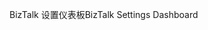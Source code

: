 <span data-ttu-id="22ea2-101">BizTalk 设置仪表板</span><span class="sxs-lookup"><span data-stu-id="22ea2-101">BizTalk Settings Dashboard</span></span>